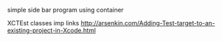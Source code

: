 simple side bar program using container


XCTEst classes imp links
http://arsenkin.com/Adding-Test-target-to-an-existing-project-in-Xcode.html

 
 


    
  
    
   
